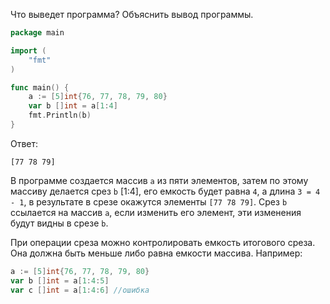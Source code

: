 Что выведет программа? Объяснить вывод программы.

```go
package main

import (
    "fmt"
)

func main() {
    a := [5]int{76, 77, 78, 79, 80}
    var b []int = a[1:4]
    fmt.Println(b)
}
```

Ответ:
```
[77 78 79]
```

В программе создается массив `a` из пяти элементов, затем по этому массиву делается срез `b` [1:4], его емкость будет равна `4`, а длина `3 = 4 - 1`, в результате в срезе окажутся элементы `[77 78 79]`. Срез `b` ссылается на массив `a`, если изменить его элемент, эти изменения будут видны в срезе `b`.

При операции среза можно контролировать емкость итогового среза. Она должна быть меньше либо равна емкости массива.
Например:

```go
a := [5]int{76, 77, 78, 79, 80}
var b []int = a[1:4:5]
var c []int = a[1:4:6] //ошибка
```
